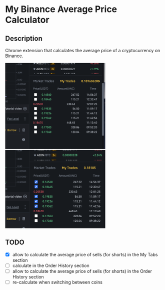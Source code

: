 # My Binance Average Price Calculator

## Description

Chrome extension that calculates the average price of a cryptocurrency on Binance.

<img width="320" src="./screenshot1.png" />
<img width="320" src="./screenshot2.png" />

## TODO

- [x] allow to calculate the average price of sells (for shorts) in the My Tabs section
- [ ] calculate in the Order History section
- [ ] allow to calculate the average price of sells (for shorts) in the Order History section
- [ ] re-calculate when switching between coins
